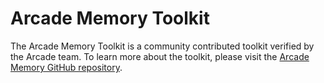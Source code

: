 # Arcade Memory Toolkit

The Arcade Memory Toolkit is a community contributed toolkit verified by the Arcade team. To learn more about the toolkit, please visit the [Arcade Memory GitHub repository](https://github.com/spartee/arcade-llm-memory).
